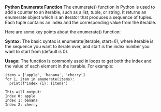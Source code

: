 **Python Enumerate Function**
The enumerate() function in Python is used to add a counter to an iterable, such as a list, tuple, or string. It returns an enumerate object which is an iterator that produces a sequence of tuples. Each tuple contains an index and the corresponding value from the iterable.

  Here are some key points about the enumerate() function:

  **Syntax:** The basic syntax is enumerate(iterable, start=0), where iterable is the sequence you want to iterate over, and start is the index number you want to start from (default is 0).
  
  **Usage:** The function is commonly used in loops to get both the index and the value of each element in the iterable. For example:

  
    items = ['apple', 'banana', 'cherry']
    for i, item in enumerate(items):
      print(f"Index {i}: {item}")

    This will output:
    Index 0: apple
    Index 1: banana
    Index 2: cherry
